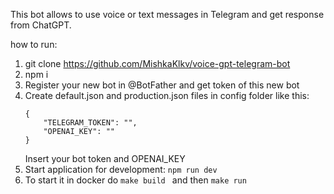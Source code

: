 This bot allows to use voice or text messages in Telegram and get response from ChatGPT.

how to run:

1. git clone https://github.com/MishkaKlkv/voice-gpt-telegram-bot
2. npm i
3. Register your new bot in @BotFather and get token of this new bot
4. Create default.json and production.json files in config folder like this:
    ```
    {
        "TELEGRAM_TOKEN": "",
        "OPENAI_KEY": ""
    }
    ```
    Insert your bot token and OPENAI_KEY
5. Start application for development:  ```npm run dev ```
6. To start it in docker do  ```make build ``` and then  ```make run ```
